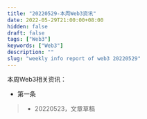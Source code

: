 ```yaml
---
title: "20220529-本周Web3资讯"
date: 2022-05-29T21:00:00+08:00
hidden: false
draft: false
tags: ["Web3"]
keywords: ["Web3"]
description: ""
slug: "weekly info report of web3 20220529"
---
```


本周Web3相关资讯：

- 第一条






> - 20220523，文章草稿
